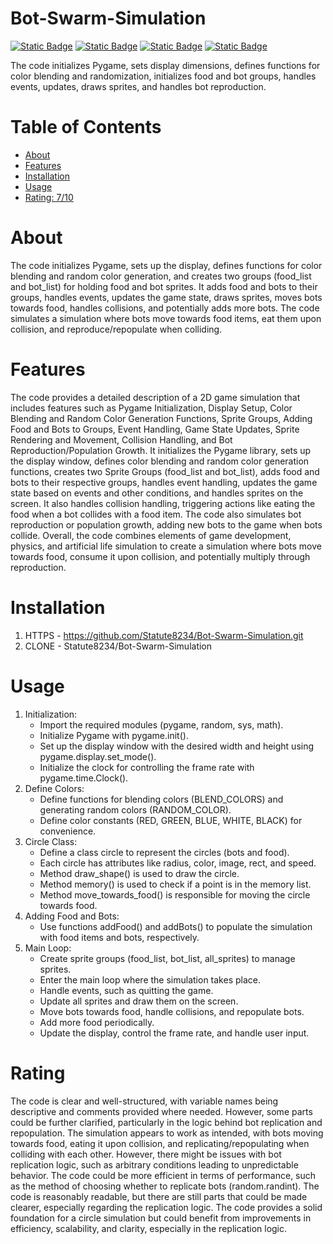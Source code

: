 # Bot-Swarm-Simulation

[![Static Badge](https://img.shields.io/badge/pygame-cyan)](https://www.pygame.org/docs/)
[![Static Badge](https://img.shields.io/badge/random-magenta)](https://docs.python.org/3/library/random.html)
[![Static Badge](https://img.shields.io/badge/sys-gray)](https://docs.python.org/3/library/sys.html)
[![Static Badge](https://img.shields.io/badge/math-teal)](https://docs.python.org/3/library/math.html)

The code initializes Pygame, sets display dimensions, defines functions for color blending and randomization, initializes food and bot groups, handles events, updates, draws sprites, and handles bot reproduction. 

# Table of Contents

- [About](#about)
- [Features](#features)
- [Installation](#installation)
- [Usage](#usage)
- [Rating: 7/10](#rating)

# About

The code initializes Pygame, sets up the display, defines functions for color blending and random color generation, and creates two groups (food_list and bot_list) for holding food and bot sprites. It adds food and bots to their groups, handles events, updates the game state, draws sprites, moves bots towards food, handles collisions, and potentially adds more bots. The code simulates a simulation where bots move towards food items, eat them upon collision, and reproduce/repopulate when colliding.

# Features

The code provides a detailed description of a 2D game simulation that includes features such as Pygame Initialization, Display Setup, Color Blending and Random Color Generation Functions, Sprite Groups, Adding Food and Bots to Groups, Event Handling, Game State Updates, Sprite Rendering and Movement, Collision Handling, and Bot Reproduction/Population Growth. It initializes the Pygame library, sets up the display window, defines color blending and random color generation functions, creates two Sprite Groups (food_list and bot_list), adds food and bots to their respective groups, handles event handling, updates the game state based on events and other conditions, and handles sprites on the screen. It also handles collision handling, triggering actions like eating the food when a bot collides with a food item. The code also simulates bot reproduction or population growth, adding new bots to the game when bots collide. Overall, the code combines elements of game development, physics, and artificial life simulation to create a simulation where bots move towards food, consume it upon collision, and potentially multiply through reproduction.

# Installation

1) HTTPS - https://github.com/Statute8234/Bot-Swarm-Simulation.git
2) CLONE - Statute8234/Bot-Swarm-Simulation

# Usage

1) Initialization:
   - Import the required modules (pygame, random, sys, math).
   - Initialize Pygame with pygame.init().
   - Set up the display window with the desired width and height using pygame.display.set_mode().
   - Initialize the clock for controlling the frame rate with pygame.time.Clock().
2) Define Colors:
   - Define functions for blending colors (BLEND_COLORS) and generating random colors (RANDOM_COLOR).
   - Define color constants (RED, GREEN, BLUE, WHITE, BLACK) for convenience.
3) Circle Class:
   - Define a class circle to represent the circles (bots and food).
   - Each circle has attributes like radius, color, image, rect, and speed.
   - Method draw_shape() is used to draw the circle.
   - Method memory() is used to check if a point is in the memory list.
   - Method move_towards_food() is responsible for moving the circle towards food.
4) Adding Food and Bots:
   - Use functions addFood() and addBots() to populate the simulation with food items and bots, respectively.
5) Main Loop:
   - Create sprite groups (food_list, bot_list, all_sprites) to manage sprites.
   - Enter the main loop where the simulation takes place.
   - Handle events, such as quitting the game.
   - Update all sprites and draw them on the screen.
   - Move bots towards food, handle collisions, and repopulate bots.
   - Add more food periodically.
   - Update the display, control the frame rate, and handle user input.

# Rating

The code is clear and well-structured, with variable names being descriptive and comments provided where needed. However, some parts could be further clarified, particularly in the logic behind bot replication and repopulation. The simulation appears to work as intended, with bots moving towards food, eating it upon collision, and replicating/repopulating when colliding with each other. However, there might be issues with bot replication logic, such as arbitrary conditions leading to unpredictable behavior. The code could be more efficient in terms of performance, such as the method of choosing whether to replicate bots (random.randint). The code is reasonably readable, but there are still parts that could be made clearer, especially regarding the replication logic. The code provides a solid foundation for a circle simulation but could benefit from improvements in efficiency, scalability, and clarity, especially in the replication logic.
